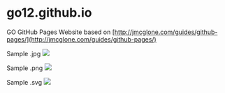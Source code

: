 # go12.github.io
GO GitHub Pages Website
based on [http://jmcglone.com/guides/github-pages/](http://jmcglone.com/guides/github-pages/)

Sample .jpg
![](https://github.com/go12/go12.github.io/blob/master/images/GO%20purple%20circle.jpg)

Sample .png
![](https://github.com/go12/go12.github.io/blob/master/images/GO%20purple%20circle.png)

Sample .svg
![](https://github.com/go12/go12.github.io/blob/master/images/GO%20purple%20circle.svg)

